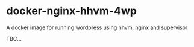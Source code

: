 # docker-nginx-hhvm-4wp
A docker image for running wordpress using hhvm, nginx and supervisor

TBC...
